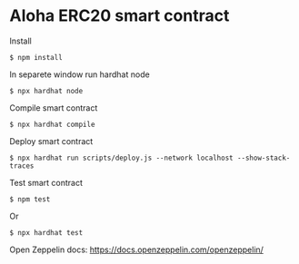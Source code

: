 # Aloha ERC20 smart contract

Install

    $ npm install

    
In separete window run hardhat node

    $ npx hardhat node
    
Compile smart contract

    $ npx hardhat compile
    
Deploy smart contract

    $ npx hardhat run scripts/deploy.js --network localhost --show-stack-traces

Test smart contract 

    $ npm test

Or

    $ npx hardhat test 
    
Open Zeppelin docs: https://docs.openzeppelin.com/openzeppelin/
